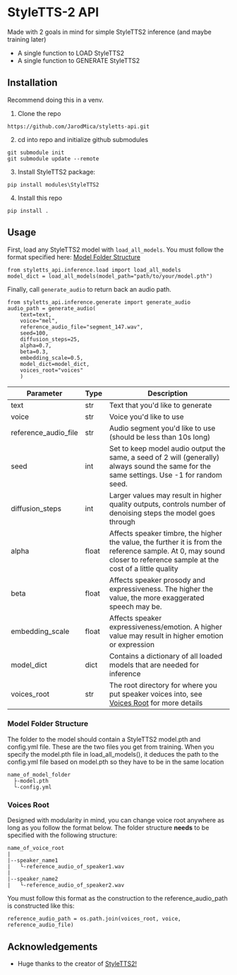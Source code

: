 # StyleTTS-2 API
Made with 2 goals in mind for simple StyleTTS2 inference (and maybe training later)
- A single function to LOAD StyleTTS2
- A single function to GENERATE StyleTTS2

## Installation
Recommend doing this in a venv.

1. Clone the repo
```
https://github.com/JarodMica/styletts-api.git
```
2. cd into repo and initialize github submodules
```
git submodule init
git submodule update --remote
```
3. Install StyleTTS2 package:
```
pip install modules\StyleTTS2
```
4. Install this repo
```
pip install .
```

## Usage
First, load any StyleTTS2 model with `load_all_models`.  You must follow the format specified here: [Model Folder Structure](#model-folder-structure)
```
from styletts_api.inference.load import load_all_models
model_dict = load_all_models(model_path="path/to/your/model.pth")
```

Finally, call `generate_audio` to return back an audio path.  
```
from styletts_api.inference.generate import generate_audio
audio_path = generate_audio(
    text=text, 
    voice="mel", 
    reference_audio_file="segment_147.wav", 
    seed=100, 
    diffusion_steps=25, 
    alpha=0.7, 
    beta=0.3, 
    embedding_scale=0.5, 
    model_dict=model_dict, 
    voices_root="voices"
    )
```

Parameter           | Type | Description
----------          |------|------------
text                |str   |Text that you'd like to generate
voice               |str   |Voice you'd like to use
reference_audio_file|str   |Audio segment you'd like to use (should be less than 10s long)
seed                |int   |Set to keep model audio output the same, a seed of 2 will (generally) always sound the same for the same settings. Use -1 for random seed.
diffusion_steps     |int   |Larger values may result in higher quality outputs, controls number of denoising steps the model goes through
alpha               |float |Affects speaker timbre, the higher the value, the further it is from the reference sample. At 0, may sound closer to reference sample at the cost of a little quality
beta                |float |Affects speaker prosody and expressiveness. The higher the value, the more exaggerated speech may be.
embedding_scale     |float |Affects speaker expressiveness/emotion. A higher value may result in higher emotion or expression
model_dict          |dict  |Contains a dictionary of all loaded models that are needed for inference
voices_root         |str   |The root directory for where you put speaker voices into, see [Voices Root](#voices-root) for more details

### Model Folder Structure
The folder to the model should contain a StyleTTS2 model.pth and config.yml file.  These are the two files you get from training.  When you specify the model.pth file in load_all_models(), it deduces the path to the config.yml file based on model.pth so they have to be in the same location
```
name_of_model_folder
  ├-model.pth
  └-config.yml
```

### Voices Root
Designed with modularity in mind, you can change voice root anywhere as long as you follow the format below. The folder structure **needs** to be specified with the following structure:
```
name_of_voice_root
|
|--speaker_name1
|   └-reference_audio_of_speaker1.wav
|   
|--speaker_name2
|   └-reference_audio_of_speaker2.wav
```
You must follow this format as the construction to the reference_audio_path is constructed like this:

`reference_audio_path = os.path.join(voices_root, voice, reference_audio_file)`

## Acknowledgements
- Huge thanks to the creator of [StyleTTS2!](https://github.com/yl4579/StyleTTS2)
